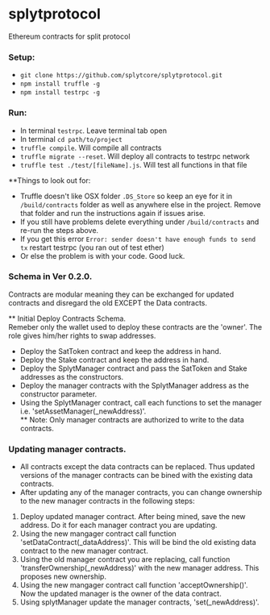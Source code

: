 # splytprotocol
Ethereum contracts for split protocol

### Setup:
 - `git clone https://github.com/splytcore/splytprotocol.git`
 - `npm install truffle -g`
 - `npm install testrpc -g`

### Run:
 - In terminal `testrpc`. Leave terminal tab open
 - In terminal `cd path/to/project`
 - `truffle compile`. Will compile all contracts
 - `truffle migrate --reset`. Will deploy all contracts to testrpc network
 - `truffle test ./test/[fileName].js`. Will test all functions in that file
 
 
 **Things to look out for: 
 
  - Truffle doesn't like OSX folder `.DS_Store` so keep an eye for it in `/build/contracts` folder as well as anywhere else in the project. Remove that folder and run the instructions again if issues arise.
  - If you still have problems delete everything under `/build/contracts` and re-run the steps above.
  - If you get this error `Error: sender doesn't have enough funds to send tx` restart testrpc (you ran out of test ether)
  - Or else the problem is with your code. Good luck.
 
 
### Schema in Ver 0.2.0. 
Contracts are modular meaning they can be exchanged for updated contracts and disregard the old EXCEPT the Data contracts.  

** Initial Deploy Contracts Schema.    
Remeber only the wallet used to deploy these contracts are the 'owner'. The role gives him/her rights to swap addresses.  
-  Deploy the SatToken contract and keep the address in hand.    
-  Deploy the Stake contract and keep the address in hand.   
-  Deploy the SplytManager contract and pass the SatToken and Stake addresses as the constructors.   
-  Deploy the manager contracts with the SplytManager address as the constructor parameter.  
-  Using the SplytManager contract, call each functions to set the manager i.e. 'setAssetManager(_newAddress)'.   
** Note: Only manager contracts are authorized to write to the data contracts.     


### Updating manager contracts.  
-  All contracts except the data contracts can be replaced. Thus updated versions of the manager contracts can be bined with the existing data contracts.  
-  After updating any of the manager contracts, you can change ownership to the new manager contracts in the following steps:  
1.  Deploy updated manager contract.  After being mined, save the new address. Do it for each manager contract you are updating. 
2.  Using the new mangager contract call function 'setDataContract(_dataAddress)'. This will be bind the old existing data contract to the new manager contract.  
3.  Using the old manager contract you are replacing, call function 'transferOwnership(_newAddress)' with the new manager address. This proposes new ownership.  
4.  Using the new mangager contract call function 'acceptOwnership()'.  Now the updated manager is the owner of the data contract.  
5.  Using splytManager update the manager contracts, 'set<ManagerContract>(_newAddress)'.  




